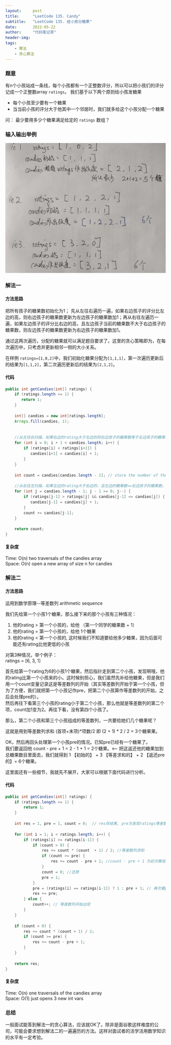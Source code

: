 ```yaml
---
layout:     post
title:      "LeetCode 135. Candy"
subtitle:   "LeetCode 135. 给小孩分糖果"
date:       2022-05-22
author:     "代码笔记哥"
header-img:
tags:
    - 算法
    - 贪心算法
---
```

### 题意
有n个小孩站成一条线，每个小孩都有一个正整数评分，所以可以把小孩们的评分记成一个正整数array `ratings`。
我们基于以下两个原则给小孩发糖果
- 每个小孩至少要有一个糖果
- 当当前小孩的评分大于他其中一个邻居时，我们就多给这个小孩分配一个糖果

问： 最少要用多少个糖果满足给定的 `ratings` 数组？

### 输入输出举例
![input-output](/img/in-post/20220522-input-output/io.png)


### 解法一

#### 方法思路
把所有孩子的糖果数初始化为1；
先从左往右遍历一遍，如果右边孩子的评分比左边的高，则右边孩子的糖果数更新为左边孩子的糖果数加1；再从右往左遍历一遍，如果左边孩子的评分比右边的高，且左边孩子当前的糖果数不大于右边孩子的糖果数，则左边孩子的糖果数更新为右边孩子的糖果数加1。

通过这两次遍历，分配的糖果就可以满足题目要求了。这里的贪心策略即为，在每次遍历中，只考虑并更新相邻一侧的大小关系。

在样例 `ratings=[1,0,2]`中，我们初始化糖果分配为`[1,1,1]`，第一次遍历更新后的结果为`[1,1,2]`，第二次遍历更新后的结果为`[2,1,2]`。


#### 代码
```java
public int getCandies(int[] ratings) {
    if (ratings.length <= 1) {
       return 1;
    }
 
    int[] candies = new int[ratings.length];
    Arrays.fill(candies, 1);
 
 
    //从左往右扫描，如果右边的rating大于左边的则右边孩子的糖果数等于左边孩子的糖果数+1
    for (int i = 0; i + 1 < candies.length; i++) {
        if (ratings[i] < ratings[i+1]) {
           candies[i+1] = candies[i] + 1;
        }
    }
 
    int count = candies[candies.length - 1]; // store the number of the least candies needed
 
    //从右往左扫描，如果左边的rating大于右边的，且左边的糖果数<=右边孩子的糖果数，则左边孩子的糖果数等于右边孩子的糖果数+1
    for (int j = candies.length - 1; j - 1 >= 0; j--) {
        if (ratings[j-1] > ratings[j] && candies[j-1] <= candies[j]) {
           candies[j-1] = candies[j] + 1;
        }
        count += candies[j-1];
    }
 
    return count;
}
```

#### 复杂度
Time: O(n) two traversals of the candies array    
Space: O(n) open  a new array of size n for candies


### 解法二

#### 方法思路

运用到数学原理--等差数列 arithmetic sequence

我们先给第一个小孩1个糖果，那么接下来的那个小孩有三种情况：
1. 他的rating > 第一个小孩的，给他 （第一个同学的糖果数 + 1）
2. 他的rating = 第一个小孩的，给他 1个糖果
3. 他的rating < 第一个小孩的, 这时候我们不知道要给他多少糖果，因为后面可能还有rating比他更低的小孩

对第3种情况，举个例子：  
ratings = [6, 3, 1]

首先给第一个rating为6的小孩1个糖果，然后指针走到第二个小孩，发现啊哦，他的rating比第一个小孩来的小。这时候别担心，我们虽然先补给他糖果，但是我们用一个count变量记录这是等差数列的开始（其实等差数列开始于第一个小孩，但为了方便，我们就把第一个小孩记作pre，把第二个小孩算作等差数列的开始，之后会处理pre的）。  
然后再往下看第三个小孩的rating小于第二个小孩，那么他就是等差数列的第二个项，count加1变为2。再往下看，没有第四个小孩了。  

那么，第二个小孩和第三个小孩组成的等差数列，一共要给她们几个糖果呢？  

这就是用到等差数列求和 (首项+末项)*项数/2 即 (2 + 1) * 2 / 2  = 3个糖果果。  

OK，然后再回头处理第一个小孩pre的情况。已知pre已经有一个糖果了。  
我们要返回他 count - pre + 1 = 2 - 1 + 1 = 2个糖果。<-- 把这返还他的糖果加到总糖果数目里面去，我们就得到  1 【初始的】 + 3 【等差求和的】 + 2 【返还pre的】= 6个糖果。   

这里面还有一些细节，我就先不展开，大家可以根据下面代码进行分析。  

#### 代码

```java
public int getCandies(int[] ratings) {
    if (ratings.length <= 1) {
        return 1;
    }

    int res = 1, pre = 1, count = 0;  // res存结果, pre为发现ratings等差数列出现时的前一个孩子的糖果计数 初始为1，count记录等差数列的项数

    for (int i = 1; i < ratings.length; i++) {
        if (ratings[i] >= ratings[i-1]) {
            if (count > 0) {
                res += count * (count  + 1) / 2; //等差数列求和
                if (count >= pre) {
                    res += count - pre + 1; //count - pre + 1 为初次算给pre的糖果数
                }
                count = 0; //还原
                pre = 1;
            }
            pre = (ratings[i] == ratings[i-1]) ? 1 : pre + 1; // 再次看pre要不要在原来基础上追加一个糖果
            res += pre;
        } else {
            count++; // 等差数列开始出现
        }
    }

    if (count > 0) {
        res += count * (count + 1) / 2;
        if (count >= pre) {
            res += count - pre + 1;
        }
    }

    return res;
}
```

#### 复杂度
Time: O(n) one traversals of the candies array   
Space: O(1) just opens 3 new int vars


### 总结

一般面试能答到解法一的贪心算法，应该就OK了。除非是面谷歌这样难度的公司，可能会要求想到解法二的一遍遍历的方法。这样对面试者的活学活用数学知识的水平有一定考验。
